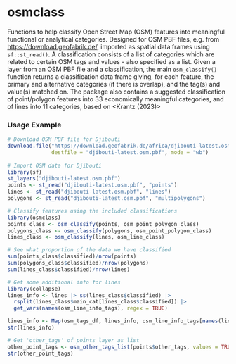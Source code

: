 # osmclass

Functions to help classify Open Street Map (OSM) features into meaningful functional or analytical categories. Designed for OSM PBF files, e.g. from <https://download.geofabrik.de/>, imported as spatial data frames using `sf::st_read()`. A classification consists of a list of categories which are related to certain OSM tags and values - also specified as a list. Given a layer from an OSM PBF file and a classification, the main `osm_classify()` function returns a classification data frame giving, for each feature, the primary and alternative categories (if there is overlap), and the tag(s) and value(s) matched on. The package also contains a suggested classification of point/polygon features into 33 economically meaningful categories, and of lines into 11 categories, based on <Krantz (2023)>


### Usage Example
```r
# Download OSM PBF file for Djibouti
download.file("https://download.geofabrik.de/africa/djibouti-latest.osm.pbf", 
              destfile = "djibouti-latest.osm.pbf", mode = "wb")
              
# Import OSM data for Djibouti
library(sf)
st_layers("djibouti-latest.osm.pbf")
points <- st_read("djibouti-latest.osm.pbf", "points")
lines <- st_read("djibouti-latest.osm.pbf", "lines")
polygons <- st_read("djibouti-latest.osm.pbf", "multipolygons")

# Classify features using the included classifications
library(osmclass)
points_class <- osm_classify(points, osm_point_polygon_class)
polygons_class <- osm_classify(polygons, osm_point_polygon_class)
lines_class <- osm_classify(lines, osm_line_class)

# See what proportion of the data we have classified
sum(points_class$classified)/nrow(points)
sum(polygons_class$classified)/nrow(polygons)
sum(lines_class$classified)/nrow(lines)

# Get some additional info for lines
library(collapse)
lines_info <- lines |> ss(lines_class$classified) |>
  rsplit(lines_class$main_cat[lines_class$classified]) |>
  get_vars(names(osm_line_info_tags), regex = TRUE)

lines_info <- Map(osm_tags_df, lines_info, osm_line_info_tags[names(lines_info)])
str(lines_info)

# Get 'other_tags' of points layer as list
other_point_tags <- osm_other_tags_list(points$other_tags, values = TRUE)
str(other_point_tags)

```
